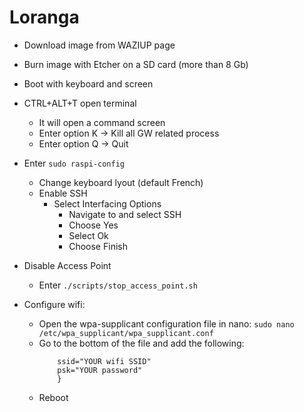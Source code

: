 # Loranga

- Download image from WAZIUP page
- Burn image with Etcher on a SD card (more than 8 Gb)
- Boot with keyboard and screen
- CTRL+ALT+T open terminal
  - It will open a command screen
  - Enter option K -> Kill all GW related process
  - Enter option Q -> Quit

- Enter `sudo raspi-config`
  - Change keyboard lyout (default French)
  - Enable SSH
    - Select Interfacing Options
		- Navigate to and select SSH
		- Choose Yes
		- Select Ok
		- Choose Finish
- Disable Access Point
  - Enter `./scripts/stop_access_point.sh`
- Configure wifi:
  - Open the wpa-supplicant configuration file in nano:
    `sudo nano /etc/wpa_supplicant/wpa_supplicant.conf`
  - Go to the bottom of the file and add the following:
    ``` network={
        ssid="YOUR wifi SSID"
        psk="YOUR password"
        }
    ```
  - Reboot     
